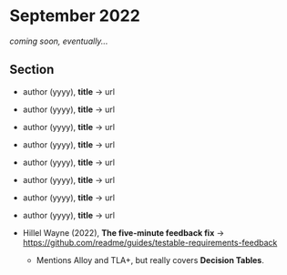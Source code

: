 # September 2022

*coming soon, eventually...*

## Section

+ author (yyyy), **title** &#8594; url
+ author (yyyy), **title** &#8594; url
+ author (yyyy), **title** &#8594; url
+ author (yyyy), **title** &#8594; url
+ author (yyyy), **title** &#8594; url
+ author (yyyy), **title** &#8594; url
+ author (yyyy), **title** &#8594; url
+ author (yyyy), **title** &#8594; url



+ Hillel Wayne (2022), **The five-minute feedback fix** &#8594; https://github.com/readme/guides/testable-requirements-feedback
  + Mentions Alloy and TLA+, but really covers **Decision Tables**. 
